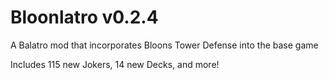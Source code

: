 # Bloonlatro v0.2.4

A Balatro mod that incorporates Bloons Tower Defense into the base game

Includes 115 new Jokers, 14 new Decks, and more!